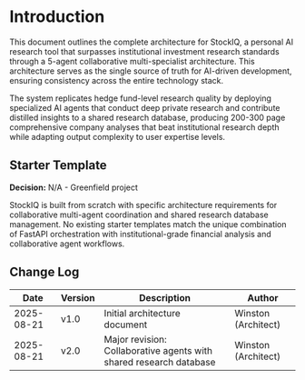 # Introduction

This document outlines the complete architecture for StockIQ, a personal AI research tool that surpasses institutional investment research standards through a 5-agent collaborative multi-specialist architecture. This architecture serves as the single source of truth for AI-driven development, ensuring consistency across the entire technology stack.

The system replicates hedge fund-level research quality by deploying specialized AI agents that conduct deep private research and contribute distilled insights to a shared research database, producing 200-300 page comprehensive company analyses that beat institutional research depth while adapting output complexity to user expertise levels.

## Starter Template

**Decision:** N/A - Greenfield project

StockIQ is built from scratch with specific architecture requirements for collaborative multi-agent coordination and shared research database management. No existing starter templates match the unique combination of FastAPI orchestration with institutional-grade financial analysis and collaborative agent workflows.

## Change Log

| Date | Version | Description | Author |
|------|---------|-------------|---------|
| 2025-08-21 | v1.0 | Initial architecture document | Winston (Architect) |
| 2025-08-21 | v2.0 | Major revision: Collaborative agents with shared research database | Winston (Architect) |
